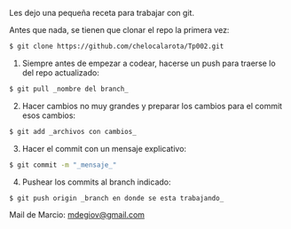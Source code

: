 Les dejo una pequeña receta para trabajar con git.

Antes que nada, se tienen que clonar el repo la primera vez:
```bash
$ git clone https://github.com/chelocalarota/Tp002.git
```

1) Siempre antes de empezar a codear, hacerse un push para traerse lo del repo actualizado:
```bash
$ git pull _nombre del branch_
```

2) Hacer cambios no muy grandes y preparar los cambios para el commit esos cambios:
```bash
$ git add _archivos con cambios_
```

3) Hacer el commit con un mensaje explicativo:
```bash
$ git commit -m "_mensaje_"
```

4) Pushear los commits al branch indicado:
```bash
$ git push origin _branch en donde se esta trabajando_
```

Mail de Marcio:
mdegiov@gmail.com